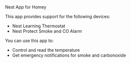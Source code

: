 Nest App for Homey

This app provides support for the following devices:

- Nest Learning Thermostat
- Nest Protect Smoke and CO Alarm

You can use this app to:

- Control and read the temperature
- Get emergency notifications for smoke and carbonoxide